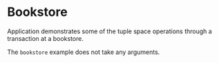 # Bookstore

Application demonstrates some of the tuple space operations through a transaction at a bookstore.

The `bookstore` example does not take any arguments.
